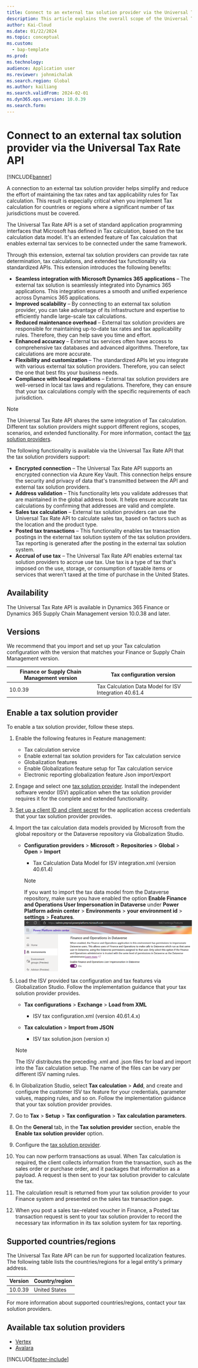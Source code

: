 ```yaml
---
title: Connect to an external tax solution provider via the Universal Tax Rate API
description: This article explains the overall scope of the Universal Tax Rate API feature for Tax calculation.
author: Kai-Cloud
ms.date: 01/22/2024
ms.topic: conceptual
ms.custom: 
  - bap-template
ms.prod: 
ms.technology: 
audience: Application user
ms.reviewer: johnmichalak
ms.search.region: Global
ms.author: kailiang
ms.search.validFrom: 2024-02-01
ms.dyn365.ops.version: 10.0.39
ms.search.form: 
---
```


# Connect to an external tax solution provider via the Universal Tax Rate API

[!INCLUDE[banner](../../includes/banner.md)]

A connection to an external tax solution provider helps simplify and reduce the effort of maintaining the tax rates and tax applicability rules for Tax calculation. This result is especially critical when you implement Tax calculation for countries or regions where a significant number of tax jurisdictions must be covered.

The Universal Tax Rate API is a set of standard application programming interfaces that Microsoft has defined in Tax calculation, based on the tax calculation data model. It's an extended feature of Tax calculation that enables external tax services to be connected under the same framework.

Through this extension, external tax solution providers can provide tax rate determination, tax calculations, and extended tax functionality via standardized APIs. This extension introduces the following benefits:

- **Seamless integration with Microsoft Dynamics 365 applications** – The external tax solution is seamlessly integrated into Dynamics 365 applications. This integration ensures a smooth and unified experience across Dynamics 365 applications.
- **Improved scalability** – By connecting to an external tax solution provider, you can take advantage of its infrastructure and expertise to efficiently handle large-scale tax calculations.
- **Reduced maintenance overhead** – External tax solution providers are responsible for maintaining up-to-date tax rates and tax applicability rules. Therefore, they can help save you time and effort.
- **Enhanced accuracy** – External tax services often have access to comprehensive tax databases and advanced algorithms. Therefore, tax calculations are more accurate.
- **Flexibility and customization** – The standardized APIs let you integrate with various external tax solution providers. Therefore, you can select the one that best fits your business needs.
- **Compliance with local regulations** – External tax solution providers are well-versed in local tax laws and regulations. Therefore, they can ensure that your tax calculations comply with the specific requirements of each jurisdiction.

> [!NOTE]
> The Universal Tax Rate API shares the same integration of Tax calculation. Different tax solution providers might support different regions, scopes, scenarios, and extended functionality. For more information, contact the [tax solution providers](#available-tax-solution-providers).

The following functionality is available via the Universal Tax Rate API that the tax solution providers support:

- **Encrypted connection** – The Universal Tax Rate API supports an encrypted connection via Azure Key Vault. This connection helps ensure the security and privacy of data that's transmitted between the API and external tax solution providers.
- **Address validation** – This functionality lets you validate addresses that are maintained in the global address book. It helps ensure accurate tax calculations by confirming that addresses are valid and complete.
- **Sales tax calculation** – External tax solution providers can use the Universal Tax Rate API to calculate sales tax, based on factors such as the location and the product type.
- **Posted tax transactions** – This functionality enables tax transaction postings in the external tax solution system of the tax solution providers. Tax reporting is generated after the posting in the external tax solution system.
- **Accrual of use tax** – The Universal Tax Rate API enables external tax solution providers to accrue use tax. Use tax is a type of tax that's imposed on the use, storage, or consumption of taxable items or services that weren't taxed at the time of purchase in the United States.

## Availability

The Universal Tax Rate API is available in Dynamics 365 Finance or Dynamics 365 Supply Chain Management version 10.0.38 and later.

## Versions

We recommend that you import and set up your Tax calculation configuration with the version that matches your Finance or Supply Chain Management version.

| Finance or Supply Chain Management version | Tax configuration version |
|---|---|
| 10.0.39 | Tax Calculation Data Model for ISV Integration 40.61.4 |

## Enable a tax solution provider

To enable a tax solution provider, follow these steps.

1. Enable the following features in Feature management:

    - Tax calculation service
    - Enable external tax solution providers for Tax calculation service
    - Globalization features
    - Enable Globalization feature setup for Tax calculation service
    - Electronic reporting globalization feature Json import/export

1. Engage and select one [tax solution provider](#available-tax-solution-providers). Install the independent software vendor (ISV) application when the tax solution provider requires it for the complete and extended functionality.
1. [Set up a client ID and client secret](./universal-tax-rate-api-how-to-setup-clientId-and-clientsecret.md) for the application access credentials that your tax solution provider provides.
1. Import the tax calculation data models provided by Microsoft from the global repository or the Dataverse repository via Globalization Studio.
    - **Configuration providers** \> **Microsoft** \> **Repositories** \> **Global** \> **Open** \> **Import**
         
        - Tax Calculation Data Model for ISV integration.xml (version 40.61.4)
     
      > [!NOTE]
      > If you want to import the tax data model from the Dataverse repository, make sure you have enabled the option **Enable Finance and Operations User Impersonation in Dataverse** under **Power Platform admin center** \> **Environments** \> **your environment id** \> **settings** \> **Features**.
      >![Enable Finance and Operations User Impersionation in Dataverse](../media/EnableFOUserImpersonationInDataverse.png)
      
1. Load the ISV provided tax configuration and tax features via Globalization Studio. Follow the implementation guidance that your tax solution provider provides.

    - **Tax configurations** \> **Exchange** \> **Load from XML**

        - ISV tax configuration.xml (version 40.61.4.x)

    - **Tax calculation** \> **Import from JSON**

        - ISV tax solution.json (version x)

    > [!NOTE]
    > The ISV distributes the preceding .xml and .json files for load and import into the Tax calculation setup. The name of the files can be vary per different ISV naming rules.

1. In Globalization Studio, select **Tax calculation** \> **Add**, and create and configure the customer ISV tax feature for your credentials, parameter values, mapping rules, and so on. Follow the implementation guidance that your tax solution provider provides.
1. Go to **Tax** \> **Setup** \> **Tax configuration** \> **Tax calculation parameters**.
1. On the **General** tab, in the **Tax solution provider** section, enable the **Enable tax solution provider** option.
1. Configure the [tax solution provider](#available-tax-solution-providers).
1. You can now perform transactions as usual. When Tax calculation is required, the client collects information from the transaction, such as the sales order or purchase order, and it packages that information as a payload. A request is then sent to your tax solution provider to calculate the tax.
1. The calculation result is returned from your tax solution provider to your Finance system and presented on the sales tax transaction page.
1. When you post a sales tax–related voucher in Finance, a Posted tax transaction request is sent to your tax solution provider to record the necessary tax information in its tax solution system for tax reporting.

## Supported countries/regions

The Universal Tax Rate API can be run for supported localization features. The following table lists the countries/regions for a legal entity's primary address.

| Version | Country/region |
|---|---|
| 10.0.39 | United States |

For more information about supported countries/regions, contact your tax solution providers.

## Available tax solution providers

- [Vertex](https://go.microsoft.com/fwlink/?linkid=2258342)
- [Avalara](https://go.microsoft.com/fwlink/?linkid=2258284)

[!INCLUDE[footer-include](../../../includes/footer-banner.md)]
